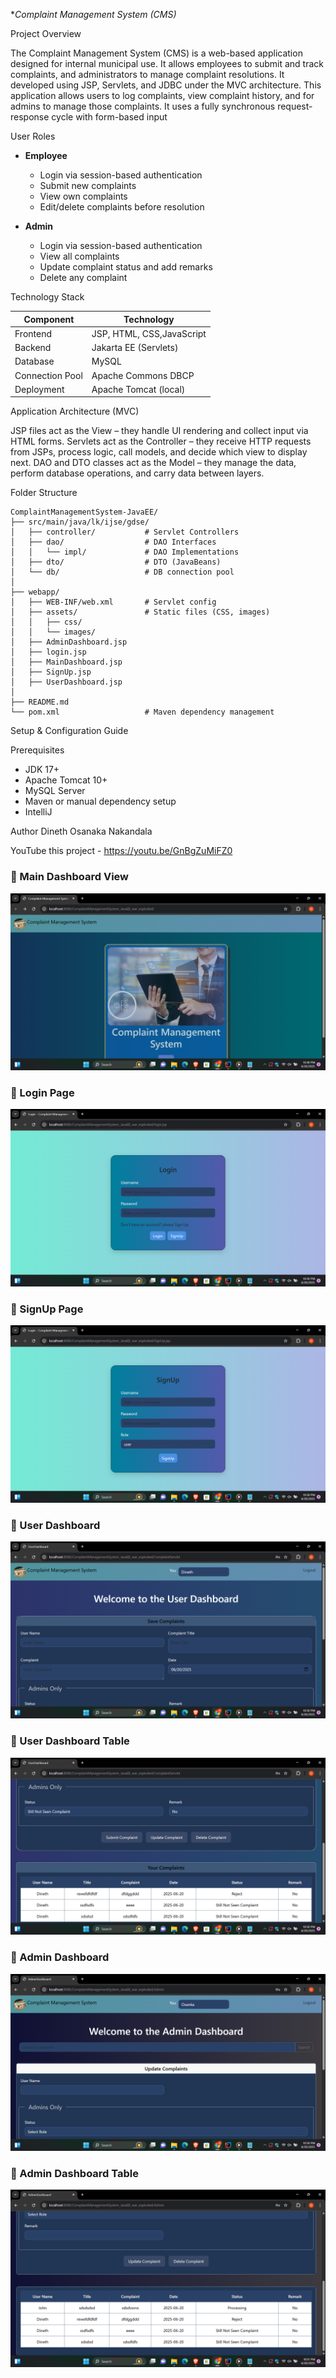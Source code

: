 **Complaint Management System (CMS)*

Project Overview

The Complaint Management System (CMS) is a web-based application designed for internal municipal use. It allows employees to submit and track complaints, and administrators to manage complaint resolutions. It developed using JSP, Servlets, and JDBC under the MVC architecture.
This application allows users to log complaints, view complaint history, and for admins to manage those complaints. It uses a fully synchronous request-response cycle with form-based input

User Roles

- **Employee**
  - Login via session-based authentication
  - Submit new complaints
  - View own complaints
  - Edit/delete complaints before resolution

- **Admin**
  - Login via session-based authentication
  - View all complaints
  - Update complaint status and add remarks
  - Delete any complaint

 Technology Stack

| Component      | Technology                |
|----------------|---------------------------|
| Frontend       | JSP, HTML, CSS,JavaScript |
| Backend        | Jakarta EE (Servlets)     |
| Database       | MySQL                     |
| Connection Pool| Apache Commons DBCP       |
| Deployment     | Apache Tomcat (local)     |

Application Architecture (MVC)

JSP files act as the View – they handle UI rendering and collect input via HTML forms.
Servlets act as the Controller – they receive HTTP requests from JSPs, process logic, call models, and decide which view to display next.
DAO and DTO classes act as the Model – they manage the data, perform database operations, and carry data between layers.

 Folder Structure

```plaintext
ComplaintManagementSystem-JavaEE/
├── src/main/java/lk/ijse/gdse/
│   ├── controller/           # Servlet Controllers
│   ├── dao/                  # DAO Interfaces
│   │   └── impl/             # DAO Implementations
│   ├── dto/                  # DTO (JavaBeans)
│   └── db/                   # DB connection pool
│
├── webapp/
│   ├── WEB-INF/web.xml       # Servlet config
│   ├── assets/               # Static files (CSS, images)
│   │   ├── css/
│   │   └── images/
│   ├── AdminDashboard.jsp
│   ├── login.jsp
│   ├── MainDashboard.jsp
│   ├── SignUp.jsp
│   ├── UserDashboard.jsp
│
├── README.md
└── pom.xml                   # Maven dependency management
```

Setup & Configuration Guide

Prerequisites

- JDK 17+
- Apache Tomcat 10+
- MySQL Server
- Maven or manual dependency setup
- IntelliJ

Author
Dineth Osanaka Nakandala

YouTube this project - https://youtu.be/GnBgZuMiFZ0

### 🔹 Main Dashboard View  
![Main Dashboard](src/main/webapp/assets/screenshots/MainDashboard.png)

### 🔹 Login Page  
![Login Page](src/main/webapp/assets/screenshots/login.png)

### 🔹 SignUp Page  
![Signup Page](src/main/webapp/assets/screenshots/signup.png)

### 🔹 User Dashboard  
![User Dashboard](src/main/webapp/assets/screenshots/Userdashboard.png)

### 🔹 User Dashboard Table  
![User Dashboard Table](src/main/webapp/assets/screenshots/UserdashboardTable.png)

### 🔹 Admin Dashboard  
![Admin Dashboard](src/main/webapp/assets/screenshots/Admindashboard.png)

### 🔹 Admin Dashboard Table  
![Admin Dashboard Table](src/main/webapp/assets/screenshots/AdmindashboardTable.png)





 

